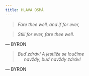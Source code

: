 ```yaml
---
title: HLAVA OSMÁ
---
```


> _Fare thee well, and if for ever,_

> _Still for ever, fare thee well._

— BYRON

> _Buď zdráv! A jestliže se loučíme  
>      navždy, buď navždy zdráv!_

— BYRON
